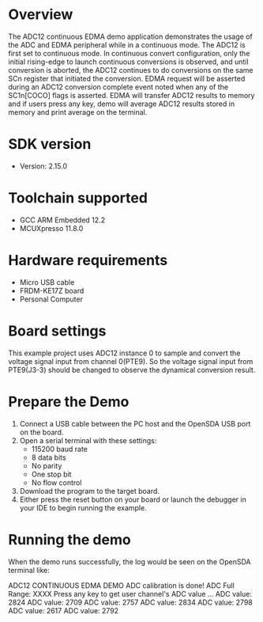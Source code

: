 Overview
========
The ADC12 continuous EDMA demo application demonstrates the usage of the ADC and EDMA peripheral while in a continuous mode. The
ADC12 is first set to continuous mode. In continuous convert configuration, only the initial rising-edge to launch continuous conversions is
observed, and until conversion is aborted, the ADC12 continues to do conversions on the same SCn register that initiated the conversion. 
EDMA request will be asserted during an ADC12 conversion complete event noted when any of the SC1n[COCO] flags is asserted. EDMA will transfer
ADC12 results to memory and if users press any key, demo will average ADC12 results stored in memory and print average on the terminal.  

SDK version
===========
- Version: 2.15.0

Toolchain supported
===================
- GCC ARM Embedded  12.2
- MCUXpresso  11.8.0

Hardware requirements
=====================
- Micro USB cable
- FRDM-KE17Z board
- Personal Computer

Board settings
==============
This example project uses ADC12 instance 0 to sample and convert the voltage signal input from channel 0(PTE9).
So the voltage signal input from PTE9(J3-3) should be changed to observe the dynamical conversion result.

Prepare the Demo
================
1. Connect a USB cable between the PC host and the OpenSDA USB port on the board.
2. Open a serial terminal with these settings:
    - 115200 baud rate
    - 8 data bits
    - No parity
    - One stop bit
    - No flow control
3. Download the program to the target board.
4. Either press the reset button on your board or launch the debugger in your IDE to begin running the example.

Running the demo
================
When the demo runs successfully, the log would be seen on the OpenSDA terminal like:

ADC12 CONTINUOUS EDMA DEMO
ADC calibration is done!
ADC Full Range: XXXX
Press any key to get user channel's ADC value ...
ADC value: 2824
ADC value: 2709
ADC value: 2757
ADC value: 2834
ADC value: 2798
ADC value: 2617
ADC value: 2792
